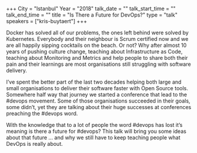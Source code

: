 +++
City = "Istanbul"
Year = "2018"
talk_date = ""
talk_start_time = ""
talk_end_time = ""
title = "Is There a Future for DevOps?"
type = "talk"
speakers = ["kris-buytaert"]
+++

Docker has solved all of our problems, the ones left behind were solved by Kubernetes. Everybody and their neighbour is Scrum certified now and we are all happily sipping cocktails on the beach. Or not? Why after almost 10 years of pushing culture change, teaching about Infrastructure as Code, teaching about Monitoring and Metrics and help people to share both their pain and their learnings are most organisations still struggling with software delivery.

I’ve spent the better part of the last two decades helping both large and small organisations to deliver their software faster with Open Source tools. Somewhere half way that journey we started a conference that lead to the #devops movement. Some of those organisations succeeded in their goals, some didn’t, yet they are talking about their huge successes at conferences preaching the #devops word.

With the knowledge that to a lot of people the word #devops has lost it’s meaning is there a future for #devops? This talk will bring you some ideas about that future … and why we still have to keep teaching people what DevOps is really about.